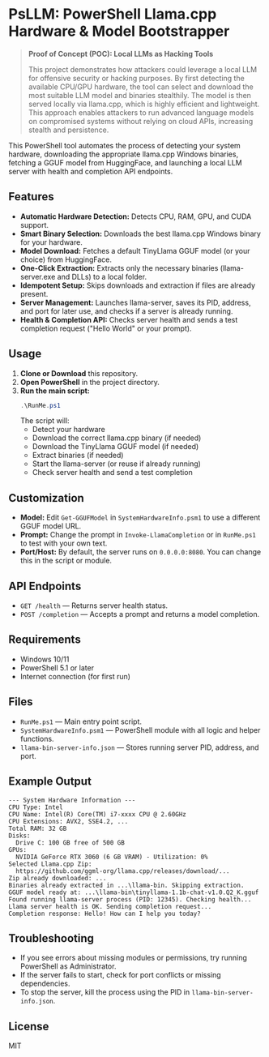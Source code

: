 # PsLLM: PowerShell Llama.cpp Hardware & Model Bootstrapper

> **Proof of Concept (POC): Local LLMs as Hacking Tools**
>
> This project demonstrates how attackers could leverage a local LLM for offensive security or hacking purposes. By first detecting the available CPU/GPU hardware, the tool can select and download the most suitable LLM model and binaries stealthily. The model is then served locally via llama.cpp, which is highly efficient and lightweight. This approach enables attackers to run advanced language models on compromised systems without relying on cloud APIs, increasing stealth and persistence.

This PowerShell tool automates the process of detecting your system hardware, downloading the appropriate llama.cpp Windows binaries, fetching a GGUF model from HuggingFace, and launching a local LLM server with health and completion API endpoints.

## Features
- **Automatic Hardware Detection:** Detects CPU, RAM, GPU, and CUDA support.
- **Smart Binary Selection:** Downloads the best llama.cpp Windows binary for your hardware.
- **Model Download:** Fetches a default TinyLlama GGUF model (or your choice) from HuggingFace.
- **One-Click Extraction:** Extracts only the necessary binaries (llama-server.exe and DLLs) to a local folder.
- **Idempotent Setup:** Skips downloads and extraction if files are already present.
- **Server Management:** Launches llama-server, saves its PID, address, and port for later use, and checks if a server is already running.
- **Health & Completion API:** Checks server health and sends a test completion request ("Hello World" or your prompt).

## Usage

1. **Clone or Download** this repository.
2. **Open PowerShell** in the project directory.
3. **Run the main script:**
   ```powershell
   .\RunMe.ps1
   ```
   The script will:
   - Detect your hardware
   - Download the correct llama.cpp binary (if needed)
   - Download the TinyLlama GGUF model (if needed)
   - Extract binaries (if needed)
   - Start the llama-server (or reuse if already running)
   - Check server health and send a test completion

## Customization
- **Model:** Edit `Get-GGUFModel` in `SystemHardwareInfo.psm1` to use a different GGUF model URL.
- **Prompt:** Change the prompt in `Invoke-LlamaCompletion` or in `RunMe.ps1` to test with your own text.
- **Port/Host:** By default, the server runs on `0.0.0.0:8080`. You can change this in the script or module.

## API Endpoints
- `GET /health` — Returns server health status.
- `POST /completion` — Accepts a prompt and returns a model completion.

## Requirements
- Windows 10/11
- PowerShell 5.1 or later
- Internet connection (for first run)

## Files
- `RunMe.ps1` — Main entry point script.
- `SystemHardwareInfo.psm1` — PowerShell module with all logic and helper functions.
- `llama-bin-server-info.json` — Stores running server PID, address, and port.

## Example Output
```
--- System Hardware Information ---
CPU Type: Intel
CPU Name: Intel(R) Core(TM) i7-xxxx CPU @ 2.60GHz
CPU Extensions: AVX2, SSE4.2, ...
Total RAM: 32 GB
Disks:
  Drive C: 100 GB free of 500 GB
GPUs:
  NVIDIA GeForce RTX 3060 (6 GB VRAM) - Utilization: 0%
Selected Llama.cpp Zip:
  https://github.com/ggml-org/llama.cpp/releases/download/...
Zip already downloaded: ...
Binaries already extracted in ...\llama-bin. Skipping extraction.
GGUF model ready at: ...\llama-bin\tinyllama-1.1b-chat-v1.0.Q2_K.gguf
Found running llama-server process (PID: 12345). Checking health...
Llama server health is OK. Sending completion request...
Completion response: Hello! How can I help you today?
```

## Troubleshooting
- If you see errors about missing modules or permissions, try running PowerShell as Administrator.
- If the server fails to start, check for port conflicts or missing dependencies.
- To stop the server, kill the process using the PID in `llama-bin-server-info.json`.

## License
MIT
